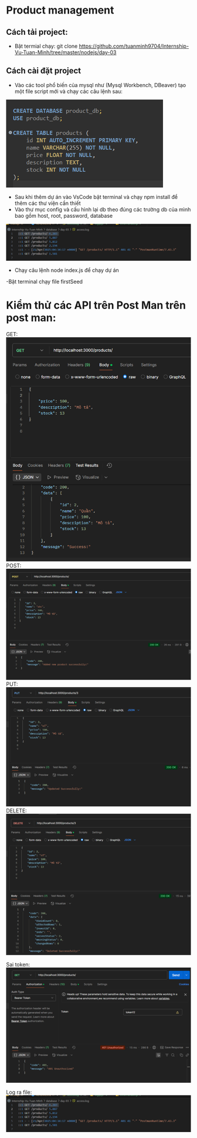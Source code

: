 # Product management
## Cách tải project:
- Bật termial chạy: git clone https://github.com/tuanminh9704/Internship-Vu-Tuan-Minh/tree/master/nodejs/day-03

## Cách cài đặt project
 - Vào các tool phổ biến của mysql như (Mysql Workbench, DBeaver) tạo một file script mới và chạy các câu lệnh sau:

 ![alt text](images/image.png)
 - Sau khi thêm dự án vào VsCode bật terminal và chạy npm install để thêm các thư viện cần thiết 
 - Vào thư mục config và cấu hình lại db theo đúng các trường db của mình bao gồm host, root, password, database

 ![alt text](images/image-1.png)
 - Chạy câu lệnh node index.js để chạy dự án 

 -Bật terminal chạy file firstSeed

 # Kiểm thử các API trên Post Man trên post man:
 GET: ![alt text](images/image-2.png)
 POST: ![alt text](images/image-3.png)
 PUT: ![alt text](images/image-4.png)
 DELETE: ![alt text](images/image-5.png)

 Sai token: 
 ![alt text](images/image-6.png)

 Log ra file: 
 ![alt text](images/image-1.png)




